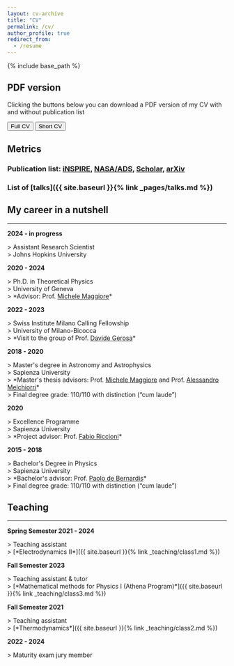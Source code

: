 ```yaml
---
layout: cv-archive
title: "CV"
permalink: /cv/
author_profile: true
redirect_from:
  - /resume
---
```


{% include base_path %}

## PDF version

Clicking the buttons below you can download a PDF version of my CV with and without publication list 

<a href="../assets/cv_pdf/cv_full.pdf" download="Iacovelli_CV_full.pdf"><button class="btn btn--custom">Full CV</button></a> <a href="../assets/cv_pdf/cv_short.pdf" download="Iacovelli_CV_short.pdf"><button class="btn btn--custom">Short CV</button></a>


## Metrics

### **Publication list:** <a href="https://inspirehep.net/authors/1844718" target="_blank" rel="noopener"><i class="ai ai-inspire ai-fw"></i> iNSPIRE</a>, <a href="https://ui.adsabs.harvard.edu/search/q=%20author%3A%22Iacovelli%2C%20Francesco%22&sort=date%20desc%2C%20bibcode%20desc&p_=0" target="_blank" rel="noopener"><i class="ai ai-ads-square ai-fw"></i> NASA/ADS</a>, <a href="https://scholar.google.com/citations?hl=it&user=aTpQvZAAAAAJ" target="_blank" rel="noopener"><i class="ai ai-google-scholar-square ai-fw"></i> Scholar</a>, <a href="https://arxiv.org/a/iacovelli_f_1.html" target="_blank" rel="noopener"><i class="ai ai-arxiv ai-fw"></i> arXiv</a>

### **List of** [**talks**]({{ site.baseurl }}{% link _pages/talks.md %})

## My career in a nutshell
---
<p class="career"><b>2024 - in progress</b></p>
> Assistant Research Scientist<br>
> Johns Hopkins University<br>

<p class="career"><b>2020 - 2024</b></p>
> Ph.D. in Theoretical Physics<br>
> University of Geneva<br>
> *Advisor: Prof. <a href="https://fiteoweb.unige.ch/~maggiore/" target="_blank" rel="noopener">Michele Maggiore</a>*<br>

<p class="career"><b>2022 - 2023</b></p>
> Swiss Institute Milano Calling Fellowship<br>
> University of Milano-Bicocca<br>
> *Visit to the group of Prof. <a href="https://davidegerosa.com" target="_blank" rel="noopener">Davide Gerosa</a>*<br>

<p class="career"><b>2018 - 2020</b></p>
> Master's degree in Astronomy and Astrophysics<br>
> Sapienza University<br>
> *Master's thesis advisors: Prof. <a href="https://fiteoweb.unige.ch/~maggiore/" target="_blank" rel="noopener">Michele Maggiore</a> and Prof. <a href="https://research.uniroma1.it/researcher/418311ce942c3e1041e6d8cfa6664a6e7a76c53827741f5c00d08d22" target="_blank" rel="noopener">Alessandro Melchiorri</a>*<br>
> Final degree grade: 110/110 with distinction (“cum laude”)<br>

<p class="career"><b>2020</b></p>
> Excellence Programme<br>
> Sapienza University<br>
> *Project advisor: Prof. <a href="https://www.roma1.infn.it/~riccionf/" target="_blank" rel="noopener">Fabio Riccioni</a>*<br>

<p class="career"><b>2015 - 2018</b></p>
> Bachelor's Degree in Physics<br>
> Sapienza University<br>
> *Bachelor's advisor: Prof. <a href="https://oberon.roma1.infn.it/pdb/" target="_blank" rel="noopener">Paolo de Bernardis</a>*<br>
> Final degree grade: 110/110 with distinction (“cum laude”)<br>


## Teaching
---

<p class="career"><b>Spring Semester 2021 - 2024</b></p>
> Teaching assistant<br>
> [*Electrodynamics II*]({{ site.baseurl }}{% link _teaching/class1.md %})

<p class="career"><b>Fall Semester 2023</b></p>
> Teaching assistant & tutor<br>
> [*Mathematical methods for Physics I (Athena Program)*]({{ site.baseurl }}{% link _teaching/class3.md %})

<p class="career"><b>Fall Semester 2021</b></p>
> Teaching assistant<br>
> [*Thermodynamics*]({{ site.baseurl }}{% link _teaching/class2.md %})

<p class="career"><b>2022 - 2024</b></p>
> Maturity exam jury member<br>
